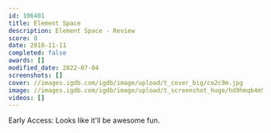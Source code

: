 ```yaml
---
id: 106401
title: Element Space
description: Element Space - Review
score: 8
date: 2018-11-11
completed: false
awards: []
modified_date: 2022-07-04
screenshots: []
cover: //images.igdb.com/igdb/image/upload/t_cover_big/co2c9m.jpg
image: //images.igdb.com/igdb/image/upload/t_screenshot_huge/hd9hmqb4m5njkrbickk9.jpg
videos: []
---
```

Early Access: Looks like it'll be awesome fun.
